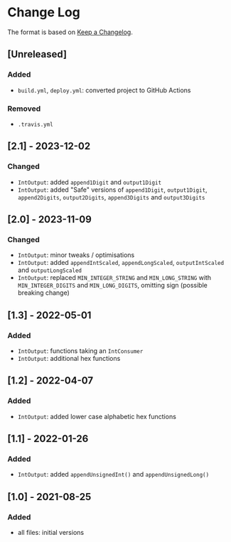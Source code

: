 # Change Log

The format is based on [Keep a Changelog](http://keepachangelog.com/).

## [Unreleased]
### Added
- `build.yml`, `deploy.yml`: converted project to GitHub Actions
### Removed
- `.travis.yml`

## [2.1] - 2023-12-02
### Changed
- `IntOutput`: added `append1Digit` and `output1Digit`
- `IntOutput`: added "Safe" versions of `append1Digit`, `output1Digit`, `append2Digits`, `output2Digits`,
  `append3Digits` and `output3Digits`

## [2.0] - 2023-11-09
### Changed
- `IntOutput`: minor tweaks / optimisations
- `IntOutput`: added `appendIntScaled`, `appendLongScaled`, `outputIntScaled` and `outputLongScaled`
- `IntOutput`: replaced `MIN_INTEGER_STRING` and `MIN_LONG_STRING` with `MIN_INTEGER_DIGITS` and `MIN_LONG_DIGITS`,
  omitting sign (possible breaking change)

## [1.3] - 2022-05-01
### Added
- `IntOutput`: functions taking an `IntConsumer`
- `IntOutput`: additional hex functions

## [1.2] - 2022-04-07
### Added
- `IntOutput`: added lower case alphabetic hex functions

## [1.1] - 2022-01-26
### Added
- `IntOutput`: added `appendUnsignedInt()` and `appendUnsignedLong()`

## [1.0] - 2021-08-25
### Added
- all files: initial versions
